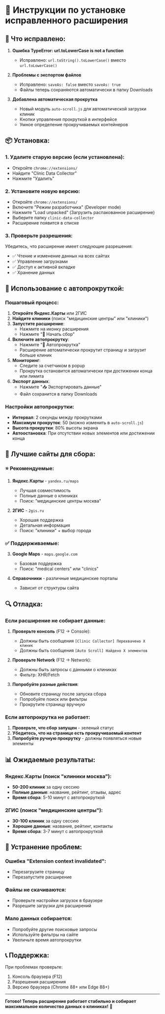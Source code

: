 # 🔧 Инструкции по установке исправленного расширения

## 🚨 Что исправлено:

1. **Ошибка TypeError: url.toLowerCase is not a function**
   - Исправлено: `url.toString().toLowerCase()` вместо `url.toLowerCase()`

2. **Проблемы с экспортом файлов**
   - Исправлено: `saveAs: false` вместо `saveAs: true`
   - Файлы теперь сохраняются автоматически в папку Downloads

3. **Добавлена автоматическая прокрутка**
   - Новый модуль `auto-scroll.js` для автоматической загрузки клиник
   - Кнопки управления прокруткой в интерфейсе
   - Умное определение прокручиваемых контейнеров

## 📦 Установка:

### 1. Удалите старую версию (если установлена):
- Откройте `chrome://extensions/`
- Найдите "Clinic Data Collector"
- Нажмите "Удалить"

### 2. Установите новую версию:
- Откройте `chrome://extensions/`
- Включите "Режим разработчика" (Developer mode)
- Нажмите "Load unpacked" (Загрузить распакованное расширение)
- Выберите папку `clinic-data-collector`
- Расширение появится в списке

### 3. Проверьте разрешения:
Убедитесь, что расширение имеет следующие разрешения:
- ✅ Чтение и изменение данных на всех сайтах
- ✅ Управление загрузками
- ✅ Доступ к активной вкладке
- ✅ Хранение данных

## 🚀 Использование с автопрокруткой:

### Пошаговый процесс:
1. **Откройте Яндекс.Карты** или 2ГИС
2. **Найдите клиники** (поиск "медицинские центры" или "клиники")
3. **Запустите расширение**:
   - Нажмите на иконку расширения
   - Нажмите "🚀 Начать сбор"
4. **Включите автопрокрутку**:
   - Нажмите "📜 Автопрокрутка"
   - Расширение автоматически прокрутит страницу и загрузит больше клиник
5. **Мониторинг**:
   - Следите за счетчиком в popup
   - Прокрутка остановится автоматически при достижении конца или лимита
6. **Экспорт данных**:
   - Нажмите "📥 Экспортировать данные"
   - Файл сохранится в папку Downloads

### Настройки автопрокрутки:
- **Интервал**: 2 секунды между прокрутками
- **Максимум прокруток**: 50 (можно изменить в `auto-scroll.js`)
- **Высота прокрутки**: 80% высоты экрана
- **Автоостановка**: При отсутствии новых элементов или достижении конца

## 🎯 Лучшие сайты для сбора:

### ⭐ Рекомендуемые:
1. **Яндекс.Карты** - `yandex.ru/maps`
   - Лучшая совместимость
   - Полные данные о клиниках
   - Поиск: "медицинские центры москва"

2. **2ГИС** - `2gis.ru`
   - Хорошая поддержка
   - Детальная информация
   - Поиск: "клиники" + выбор города

### ✅ Поддерживаемые:
3. **Google Maps** - `maps.google.com`
   - Базовая поддержка
   - Поиск: "medical centers" или "clinics"

4. **Справочники** - различные медицинские порталы
   - Зависит от структуры сайта

## 🔍 Отладка:

### Если расширение не собирает данные:
1. **Проверьте консоль** (F12 → Console):
   - Должны быть сообщения `[Clinic Collector] Перехвачено X клиник`
   - Должны быть сообщения `[Auto Scroll] Найдено X элементов`

2. **Проверьте Network** (F12 → Network):
   - Должны быть запросы с данными о клиниках
   - Фильтр: XHR/Fetch

3. **Попробуйте разные действия**:
   - Обновите страницу после запуска сбора
   - Попробуйте поиск или фильтры
   - Прокрутите страницу вручную

### Если автопрокрутка не работает:
1. **Проверьте, что сбор запущен** - зеленый статус
2. **Убедитесь, что на странице есть прокручиваемый контент**
3. **Попробуйте ручную прокрутку** - должны появляться новые элементы

## 📊 Ожидаемые результаты:

### Яндекс.Карты (поиск "клиники москва"):
- **50-200 клиник** за одну сессию
- **Полные данные**: название, рейтинг, отзывы, адрес
- **Время сбора**: 5-10 минут с автопрокруткой

### 2ГИС (поиск "медицинские центры"):
- **30-100 клиник** за одну сессию
- **Хорошие данные**: название, рейтинг, контакты
- **Время сбора**: 3-7 минут с автопрокруткой

## 🔧 Устранение проблем:

### Ошибка "Extension context invalidated":
- Перезагрузите страницу
- Перезапустите расширение

### Файлы не скачиваются:
- Проверьте настройки загрузок в браузере
- Разрешите загрузки для расширений

### Мало данных собирается:
- Попробуйте другие поисковые запросы
- Используйте фильтры на сайте
- Увеличьте время автопрокрутки

## 📞 Поддержка:

При проблемах проверьте:
1. Консоль браузера (F12)
2. Разрешения расширения
3. Версию браузера (Chrome 88+ или Edge 88+)

---

**Готово! Теперь расширение работает стабильно и собирает максимальное количество данных о клиниках!** 🚀


